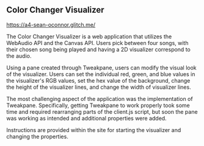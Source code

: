 ## Color Changer Visualizer
https://a4-sean-oconnor.glitch.me/

The Color Changer Visualizer is a web application that utilizes the WebAudio API and the Canvas API. Users pick between four songs, with their chosen song being played and having a 2D visualizer correspond to the audio. 

Using a pane created through Tweakpane, users can modify the visual look of the visualizer. Users can set the individual red, green, and blue values in the visualizer's RGB values, set the hex value of the background, change the height of the visualizer lines, and change the width of visualizer lines. 

The most challenging aspect of the application was the implementation of Tweakpane. Specifically, getting Tweakpane to work properly took some time and required rearranging parts of the client.js script, but soon the pane was working as intended and additional properties were added.

Instructions are provided within the site for starting the visualizer and changing the properties.
